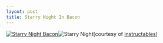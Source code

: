 ```yaml
--- 
layout: post
title: Starry Night In Bacon
---
```

[![Starry Night Bacon](http://www.instructables.com/image/FFKT1A6GNBEV28A/Van-Gogh-for-Breakfast.jpg)](http://www.instructables.com/id/Van-Gogh-for-Breakfast/)![Starry Night](http://www.instructables.com/image/FUZ6TQIGNBEV278/2-Think.jpg)[courtesy of [instructables](http://www.instructables.com/id/Van-Gogh-for-Breakfast/)]
